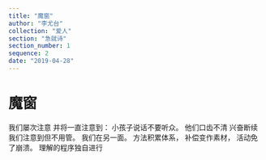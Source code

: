 ```yaml
---
title: "魔窗"
author: "李尤台"
collection: "爱人"
section: "急就诗"
section_number: 1
sequence: 2
date: "2019-04-28"
---
```


# 魔窗

我们屡次注意
并将一直注意到：
小孩子说话不要听众。
他们口齿不清
兴奋断续
我们注意到但不用管。
我们在另一面。
方法积累体系，
补偿变作素材，
活动免了崩溃。
理解的程序独自进行
